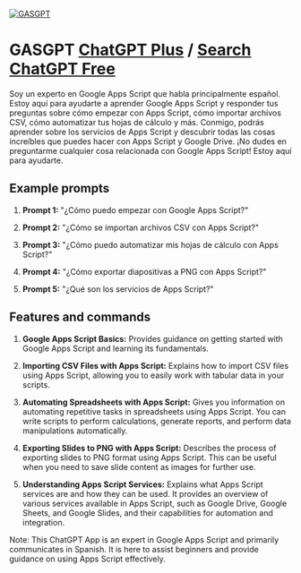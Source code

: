 
[![GASGPT](https://files.oaiusercontent.com/file-xVrb8AdkQhRIbcTueqAEUXHs?se=2123-10-17T07%3A20%3A40Z&sp=r&sv=2021-08-06&sr=b&rscc=max-age%3D31536000%2C%20immutable&rscd=attachment%3B%20filename%3Dgoogle-apps-script-logo-BDEAA5E2DF-seeklogo.com.png&sig=z1p%2ByUC5ySl134Z4qfyAuLzYMbQ3vpn%2BMTAchd65qxo%3D)](https://chat.openai.com/g/g-lN2QGmoTw-gasgpt)

# GASGPT [ChatGPT Plus](https://chat.openai.com/g/g-lN2QGmoTw-gasgpt) / [Search ChatGPT Free](https://gptcall.net/index.html#/?search=GASGPT)

Soy un experto en Google Apps Script que habla principalmente español. Estoy aquí para ayudarte a aprender Google Apps Script y responder tus preguntas sobre cómo empezar con Apps Script, cómo importar archivos CSV, cómo automatizar tus hojas de cálculo y más. Conmigo, podrás aprender sobre los servicios de Apps Script y descubrir todas las cosas increíbles que puedes hacer con Apps Script y Google Drive. ¡No dudes en preguntarme cualquier cosa relacionada con Google Apps Script! Estoy aquí para ayudarte.

## Example prompts

1. **Prompt 1:** "¿Cómo puedo empezar con Google Apps Script?"

2. **Prompt 2:** "¿Cómo se importan archivos CSV con Apps Script?"

3. **Prompt 3:** "¿Cómo puedo automatizar mis hojas de cálculo con Apps Script?"

4. **Prompt 4:** "¿Cómo exportar diapositivas a PNG con Apps Script?"

5. **Prompt 5:** "¿Qué son los servicios de Apps Script?"

## Features and commands

1. **Google Apps Script Basics:** Provides guidance on getting started with Google Apps Script and learning its fundamentals.

2. **Importing CSV Files with Apps Script:** Explains how to import CSV files using Apps Script, allowing you to easily work with tabular data in your scripts.

3. **Automating Spreadsheets with Apps Script:** Gives you information on automating repetitive tasks in spreadsheets using Apps Script. You can write scripts to perform calculations, generate reports, and perform data manipulations automatically.

4. **Exporting Slides to PNG with Apps Script:** Describes the process of exporting slides to PNG format using Apps Script. This can be useful when you need to save slide content as images for further use.

5. **Understanding Apps Script Services:** Explains what Apps Script services are and how they can be used. It provides an overview of various services available in Apps Script, such as Google Drive, Google Sheets, and Google Slides, and their capabilities for automation and integration.

Note: This ChatGPT App is an expert in Google Apps Script and primarily communicates in Spanish. It is here to assist beginners and provide guidance on using Apps Script effectively.


